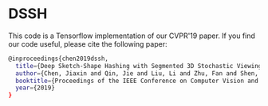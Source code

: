 # DSSH

This code is a Tensorflow implementation of our CVPR'19 paper. If you find our code useful, please cite the following paper:

```bash
@inproceedings{chen2019dssh,
  title={Deep Sketch-Shape Hashing with Segmented 3D Stochastic Viewing},
  author={Chen, Jiaxin and Qin, Jie and Liu, Li and Zhu, Fan and Shen, Fumin and Xie, Jin and Shao, Ling},
  booktitle={Proceedings of the IEEE Conference on Computer Vision and Pattern Recognition},
  year={2019}
}
```
